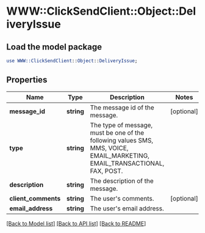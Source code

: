 # WWW::ClickSendClient::Object::DeliveryIssue

## Load the model package
```perl
use WWW::ClickSendClient::Object::DeliveryIssue;
```

## Properties
Name | Type | Description | Notes
------------ | ------------- | ------------- | -------------
**message_id** | **string** | The message id of the message. | [optional] 
**type** | **string** | The type of message, must be one of the following values SMS, MMS, VOICE, EMAIL_MARKETING, EMAIL_TRANSACTIONAL, FAX, POST. | 
**description** | **string** | The description of the message. | 
**client_comments** | **string** | The user&#39;s comments. | [optional] 
**email_address** | **string** | The user&#39;s email address. | 

[[Back to Model list]](../README.md#documentation-for-models) [[Back to API list]](../README.md#documentation-for-api-endpoints) [[Back to README]](../README.md)


